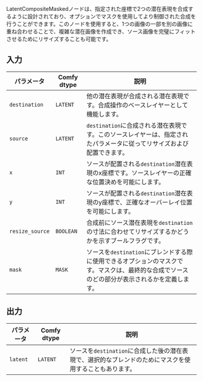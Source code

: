 
LatentCompositeMaskedノードは、指定された座標で2つの潜在表現を合成するように設計されており、オプションでマスクを使用してより制御された合成を行うことができます。このノードを使用すると、1つの画像の一部を別の画像に重ね合わせることで、複雑な潜在画像を作成でき、ソース画像を完璧にフィットさせるためにリサイズすることも可能です。

## 入力

| パラメータ | Comfy dtype | 説明 |
|-----------|-------------|-------------|
| `destination` | `LATENT`    | 他の潜在表現が合成される潜在表現です。合成操作のベースレイヤーとして機能します。 |
| `source` | `LATENT`    | `destination`に合成される潜在表現です。このソースレイヤーは、指定されたパラメータに従ってリサイズおよび配置できます。 |
| `x` | `INT`       | ソースが配置される`destination`潜在表現のx座標です。ソースレイヤーの正確な位置決めを可能にします。 |
| `y` | `INT`       | ソースが配置される`destination`潜在表現のy座標で、正確なオーバーレイ位置を可能にします。 |
| `resize_source` | `BOOLEAN` | 合成前にソース潜在表現を`destination`の寸法に合わせてリサイズするかどうかを示すブールフラグです。 |
| `mask` | `MASK`     | ソースを`destination`にブレンドする際に使用できるオプションのマスクです。マスクは、最終的な合成でソースのどの部分が表示されるかを定義します。 |

## 出力

| パラメータ | Comfy dtype | 説明 |
|-----------|-------------|-------------|
| `latent`  | `LATENT`    | ソースを`destination`に合成した後の潜在表現で、選択的なブレンドのためにマスクを使用することもあります。 |
